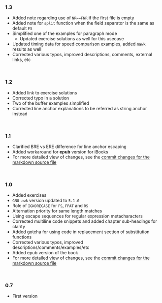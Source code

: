 <br>

### 1.3

* Added note regarding use of `NR==FNR` if the first file is empty
* Added note for `split` function when the field separator is the same as default `FS`
* Simplified one of the examples for paragraph mode
    * Updated exercise solutions as well for this usecase
* Updated timing data for speed comparison examples, added `mawk` results as well
* Corrected various typos, improved descriptions, comments, external links, etc

<br>

### 1.2

* Added link to exercise solutions
* Corrected typo in a solution
* Two of the buffer examples simplified
* Corrected line anchor explanations to be referred as string anchor instead

<br>

### 1.1

* Clarified BRE vs ERE difference for line anchor escaping
* Added workaround for **epub** version for iBooks
* For more detailed view of changes, see the [commit changes for the markdown source file](https://github.com/learnbyexample/learn_gnuawk/commit/7c6ffe055cf562bbd064a81f5f869e64b1692816#diff-6d6c4458a3b540abe5f09cb6af55992f)

<br>

### 1.0

* Added exercises
* `GNU awk` version updated to `5.1.0`
* Role of `IGNORECASE` for `FS`, `FPAT` and `RS`
* Alternation priority for same length matches
* Using escape sequences for regular expression metacharacters
* Corrected multiline code snippets and added chapter sub-headings for clarity
* Added gotcha for using code in replacement section of substitution functions
* Corrected various typos, improved descriptions/comments/examples/etc
* Added epub version of the book
* For more detailed view of changes, see the [commit changes for the markdown source file](https://github.com/learnbyexample/learn_gnuawk/commit/e7f6bcc35dc8c503c729b76aaa0aa582896516a0)

<br>

### 0.7

* First version
